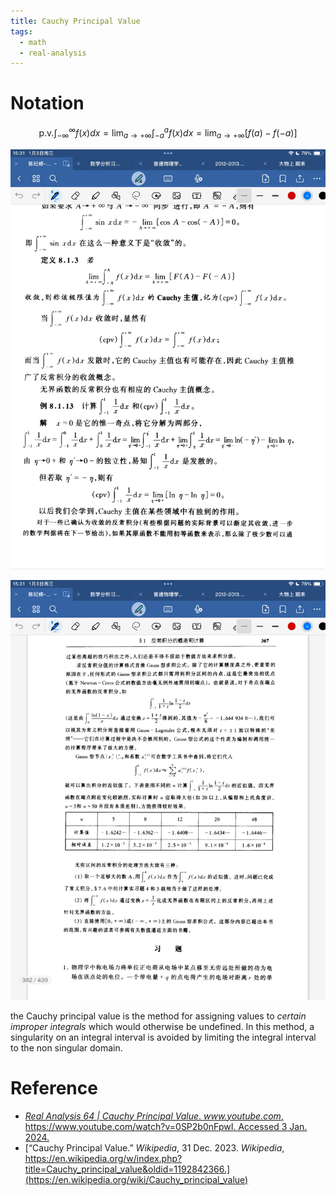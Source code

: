 ```yaml
---
title: Cauchy Principal Value
tags:
  - math
  - real-analysis
---
```

# Notation


$$
\text{p.v.} \int_{-\infty}^{\infty} f(x)dx = \lim_{a\rightarrow+\infty} \int_{-a}^{a} f(x) dx = \lim_{a\rightarrow+\infty}[f(a) - f(-a)]
$$



![](math/real_analysis/attachments/6BC0B163CEFCF127E1D70326AB7D1648%201.png)


![](math/real_analysis/attachments/78DC2683DB0DF2EFEB6215DAB8C18C25.png)

the Cauchy principal value is the method for assigning values to *certain improper integrals* which would otherwise be undefined. In this method, a singularity on an integral interval is avoided by limiting the integral interval to the non singular domain.

# Reference

* [_Real Analysis 64 | Cauchy Principal Value_. _www.youtube.com_, https://www.youtube.com/watch?v=0SP2b0nFpwI. Accessed 3 Jan. 2024.](https://www.youtube.com/watch?v=0SP2b0nFpwI)
* [“Cauchy Principal Value.” _Wikipedia_, 31 Dec. 2023. _Wikipedia_, https://en.wikipedia.org/w/index.php?title=Cauchy_principal_value&oldid=1192842366.](https://en.wikipedia.org/wiki/Cauchy_principal_value)